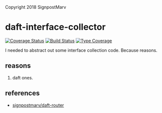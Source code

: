 Copyright 2018 SignpostMarv

# daft-interface-collector
[![Coverage Status](https://coveralls.io/repos/github/SignpostMarv/daft-interface-collector/badge.svg?branch=master)](https://coveralls.io/github/SignpostMarv/daft-interface-collector?branch=master)
[![Build Status](https://travis-ci.org/SignpostMarv/daft-interface-collector.svg?branch=master)](https://travis-ci.org/SignpostMarv/daft-interface-collector)
[![Type Coverage](https://shepherd.dev/github/signpostmarv/daft-interface-collector/coverage.svg)](https://shepherd.dev/github/signpostmarv/daft-interface-collector)

I needed to abstract out some interface collection code. Because reasons.

## reasons

1) daft ones.

## references
* [signpostmarv/daft-router](https://github.com/SignpostMarv/daft-router/blob/5db9fb20e4791a1b31d0ce3e9e4a65ec0ba72e47/src/Router/Compiler.php#L143)
